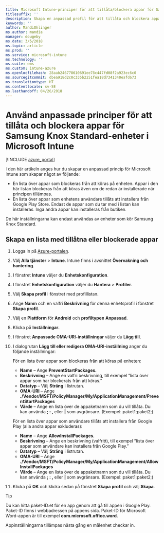 ```yaml
---
title: Microsoft Intune-principer för att tillåta/blockera appar för Samsung Knox
titlesuffix: ''
description: Skapa en anpassad profil för att tillåta och blockera appar för Samsung Knox Standard-enheter.
keywords: ''
author: MandiOhlinger
ms.author: mandia
manager: dougeby
ms.date: 3/5/2018
ms.topic: article
ms.prod: ''
ms.service: microsoft-intune
ms.technology: ''
ms.suite: ems
ms.custom: intune-azure
ms.openlocfilehash: 28aab246778610691ee78c447fd08f2a923ec6c0
ms.sourcegitcommit: dbea918d2c0c335b2251fea18d7341340eafd673
ms.translationtype: HT
ms.contentlocale: sv-SE
ms.lasthandoff: 04/26/2018
---
```

# <a name="use-custom-policies-in-microsoft-intune-to-allow-and-block-apps-for-samsung-knox-standard-devices"></a>Använd anpassade principer för att tillåta och blockera appar för Samsung Knox Standard-enheter i Microsoft Intune 

[!INCLUDE [azure_portal](./includes/azure_portal.md)]

I den här artikeln anges hur du skapar en anpassad princip för Microsoft Intune som skapar något av följande:

- En lista över appar som blockeras från att köras på enheten. Appar i den här listan blockeras från att köras även om de redan är installerade när principen tillämpas.
- En lista över appar som enhetens användare tillåts att installera från Google Play Store. Endast de appar som du tar med i listan kan installeras. Inga andra appar kan installeras från butiken.

De här inställningarna kan endast användas av enheter som kör Samsung Knox Standard.

## <a name="create-an-allowed-or-blocked-app-list"></a>Skapa en lista med tillåtna eller blockerade appar

1. Logga in på [Azure-portalen](https://portal.azure.com).
2. Välj **Alla tjänster** > **Intune**. Intune finns i avsnittet **Övervakning och hantering**.
3. I fönstret **Intune** väljer du **Enhetskonfiguration**.
2. I fönstret **Enhetskonfiguration** väljer du **Hantera** > **Profiler**.
2. Välj **Skapa profil** i fönstret med profillistan.
3. Ange **Namn** och en valfri **Beskrivning** för denna enhetsprofil i fönstret **Skapa profil**.
2. Välj en **Plattform** för **Android** och **profiltypen** **Anpassad**.
3. Klicka på **Inställningar**.
3. I fönstret **Anpassade OMA-URI-inställningar** väljer du **Lägg till**.
4. I dialogrutan **Lägg till eller redigera OMA-URI-inställning** anger du följande inställningar:

   För en lista över appar som blockeras från att köras på enheten:

   - **Namn** – Ange **PreventStartPackages**.
   - **Beskrivning** – Ange en valfri beskrivning, till exempel ”lista över appar som har blockerats från att köras.”
   -    **Datatyp** – Välj **Sträng** i listrutan.
   -    **OMA-URI** – Ange **./Vendor/MSFT/PolicyManager/My/ApplicationManagement/PreventStartPackages**
   -    **Värde** – Ange en lista över de appaketnamn som du vill tillåta. Du kan använda **; : ,** eller **|** som avgränsare. (Exempel: paket1;paket2;)

   För en lista över appar som användare tillåts att installera från Google Play (alla andra appar exkluderas):
   - **Namn** – Ange **AllowInstallPackages**.
   - **Beskrivning** – Ange en beskrivning (valfritt), till exempel ”lista över appar som användare kan installera från Google Play.”
   - **Datatyp** – Välj **Sträng** i listrutan.
   - **OMA-URI** – Ange **./Vendor/MSFT/PolicyManager/My/ApplicationManagement/AllowInstallPackages**
   - **Värde** – Ange en lista över de appaketnamn som du vill tillåta. Du kan använda **; : ,** eller **|** som avgränsare. (Exempel: paket1;paket2;)

4. Klicka på **OK** och klicka sedan på fönstret **Skapa profil** och välj **Skapa**.

>[!TIP]
> Du kan hitta paket-ID:et för en app genom att gå till appen i Google Play. Paket-ID finns i webbadressen på appens sida. Paket-ID för Microsoft Word-appen är till exempel **com.microsoft.office.word**.

Appinställningarna tillämpas nästa gång en målenhet checkar in.


<!---## Assign the custom profile--->
